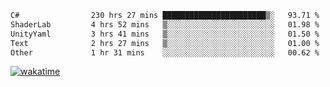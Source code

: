 <!--START_SECTION:waka-->

```txt
C#                230 hrs 27 mins ███████████████████████▒░   93.71 %
ShaderLab         4 hrs 52 mins   ▒░░░░░░░░░░░░░░░░░░░░░░░░   01.98 %
UnityYaml         3 hrs 41 mins   ▒░░░░░░░░░░░░░░░░░░░░░░░░   01.50 %
Text              2 hrs 27 mins   ▒░░░░░░░░░░░░░░░░░░░░░░░░   01.00 %
Other             1 hr 31 mins    ░░░░░░░░░░░░░░░░░░░░░░░░░   00.62 %
```

<!--END_SECTION:waka-->
[![wakatime](https://wakatime.com/badge/user/6c2f442e-41b4-42e3-bc06-d5d8203ad1da.svg)](https://wakatime.com/@6c2f442e-41b4-42e3-bc06-d5d8203ad1da)
